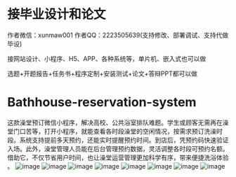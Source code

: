 # 接毕业设计和论文
作者微信：xunmaw001  作者QQ：2223505639(支持修改、部署调试、支持代做毕设)

接网站设计、小程序、H5、APP、各种系统等，单片机、嵌入式也可以做

选题+开题报告+任务书+程序定制+安装测试+论文+答辩PPT都可以做
# Bathhouse-reservation-system
这款澡堂预订微信小程序，解决高校、公共浴室排队难题。学生或顾客无需再在澡堂门口苦等，打开小程序，就能查看各时段澡堂的空闲情况，按需求预订洗澡时段。系统支持提前多天预约，还能实时提醒预约时间。到店后，凭预约码快速验证入场。此外，澡堂管理人员能在后台管理预约数据，灵活调整各时段可预约名额。借助它，不仅节省用户时间，也让澡堂运营管理更加科学有序，带来便捷洗浴体验 。 
![image](https://github.com/user-attachments/assets/7bf97481-8af6-4b30-a5bd-e7584a307be8)
![image](https://github.com/user-attachments/assets/50ad5bf7-2525-4e57-b170-30e80a85aed4)
![image](https://github.com/user-attachments/assets/40d61e00-a577-48da-aba2-4e26c4bf1487)
![image](https://github.com/user-attachments/assets/c9b01411-cb57-4eeb-99af-fb3b9d62bdc0)
![image](https://github.com/user-attachments/assets/c179d14b-2b03-45a9-9f0c-1c16f60b2e67)
![image](https://github.com/user-attachments/assets/1a564833-d810-4bf9-b308-15a5dab29c28)
![image](https://github.com/user-attachments/assets/b5a2444d-b4e4-4580-86ff-bf618e536685)
![image](https://github.com/user-attachments/assets/b7394f77-54b4-4ef5-8b83-61b4fbca7311)
